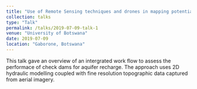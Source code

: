 ```yaml
---
title: "Use of Remote Sensing techniques and drones in mapping potential areas for managed aquifer recharge"
collection: talks
type: "Talk"
permalink: /talks/2019-07-09-talk-1
venue: "University of Botswana"
date: 2019-07-09
location: "Gaborone, Botswana"
---
```


This talk gave an overview of an intergrated work flow to assess the performace of check dams for aquifer recharge. The approach uses 2D hydraulic modelling coupled with fine resolution topographic data captured from aerial imagery. 
